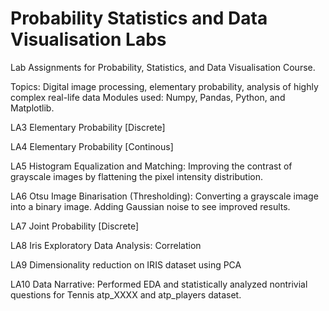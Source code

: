 # Probability Statistics and Data Visualisation Labs
Lab Assignments for Probability, Statistics, and Data Visualisation Course.

Topics: Digital image processing, elementary probability, analysis of highly complex real-life data
Modules used: Numpy, Pandas, Python, and Matplotlib.

LA3 Elementary Probability [Discrete]

LA4 Elementary Probability [Continous]

LA5 Histogram Equalization and Matching: Improving the contrast of grayscale images by flattening the pixel intensity distribution.

LA6 Otsu Image Binarisation (Thresholding): Converting a grayscale image into a binary image. Adding Gaussian noise to see improved results. 

LA7 Joint Probability [Discrete]

LA8 Iris Exploratory Data Analysis: Correlation

LA9 Dimensionality reduction on IRIS dataset using PCA

LA10 Data Narrative: Performed EDA and statistically analyzed nontrivial questions for Tennis atp_XXXX and atp_players dataset. 
